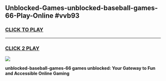 
## Unblocked-Games-unblocked-baseball-games-66-Play-Online #vvb93
<h3>
<a href="https://news.freeplayer.one?title=unblocked-baseball-games-66&ref=3">CLICK TO PLAY</a></h3>
<hr>

<h3>
<a href="https://news.freeplayer.one?title=unblocked-baseball-games-66&ref=3">CLICK 2 PLAY</a>
  
</h3>

<a href="https://news.freeplayer.one?title=unblocked-baseball-games-66&ref=3"><img src="https://clearcache.store/games.png"></a>


**unblocked-baseball-games-66 games unblocked: Your Gateway to Fun and Accessible Online Gaming**
